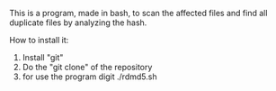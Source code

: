 This is a program, made in bash, to scan the affected files and find all duplicate files by analyzing the hash.

How to install it:
1) Install "git"
2) Do the "git clone" of the repository
3) for use the program digit ./rdmd5.sh
